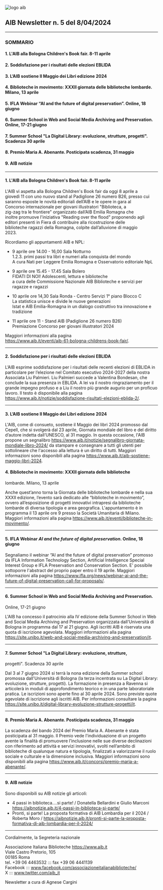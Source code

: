 

![logo aib](https://gbergamin.github.io/news/logo.png)

## AIB Newsletter n. 5 del 8/04/2024
---




### SOMMARIO
#### 1. L'AIB alla Bologna Children's Book fair. 8-11 aprile
#### 2. Soddisfazione per i risultati delle elezioni EBLIDA
#### 3. L’AIB sostiene Il Maggio dei Libri edizione 2024
#### 4. Biblioteche in movimento: XXXII giornata delle biblioteche lombarde. Milano, 13 aprile
#### 5. IFLA Webinar “AI and the future of digital preservation”. Online, 18 giugno
#### 6. Summer School in Web and Social Media Archiving and Preservation. Online, 17-21 giugno
#### 7. Summer School "La Digital Library: evoluzione, strutture, progetti". Scadenza 30 aprile
#### 8. Premio Maria A. Abenante. Posticipata scadenza, 31 maggio
#### 9. AIB notizie

---
#### 1. L'AIB alla Bologna Children's Book fair. 8-11 aprile


L'AIB vi aspetta alla Bologna Children's Book fair da oggi 8 aprile a   
giovedì 11 con uno nuovo stand al Padiglione 26 numero B26, presso cui   
saranno esposte le novità editoriali dell’AIB e le opere in gara al   
Concorso internazionale per giovani illustratori "Biblioteca, a   
zig-zag tra le frontiere" organizzato dall’AIB Emilia Romagna che   
inoltre promuove l'iniziativa "Reading over the flood" proponendo agli   
editori presenti in Fiera di contribuire alla ricostruzione delle   
biblioteche ragazzi della Romagna, colpite dall’alluvione di maggio   
2023.

Ricordiamo gli appuntamenti AIB e NPL:

* 9 aprile ore 14.00 - 16,00 Sala Notturno   
1.2.3. primi passi tra libri e numeri alla conquista del mondo   
A cura Nati per Leggere Emilia Romagna e Osservatorio editoriale NpL

* 9 aprile ore 15.45 - 17.45 Sala Bolero   
FIDATI DI NOI! Adolescenti, lettura e biblioteche   
a cura delle Commissione Nazionale AIB Biblioteche e servizi per   
ragazze e ragazzi

* 10 aprile ore 14,30 Sala Ronda - Centro Servizi 1° piano Blocco C   
La statistica unisce e divide le nuove generazioni   
Istat e AIB Emilia-Romagna in un dialogo costruttivo tra innovazione e   
tradizione  

* 11 aprile ore 11 - Stand AIB (Padiglione 26 numero B26)   
Premiazione Concorso per giovani illustratori 2024   

Maggiori informazioni alla pagina   
<https://www.aib.it/eventi/aib-61-bologna-childrens-book-fair/>.


---

#### 2. Soddisfazione per i risultati delle elezioni EBLIDA


L’AIB esprime soddisfazione per i risultati delle recenti elezioni di
EBLIDA in particolare per l’elezione nel Comitato esecutivo 2024-2027
della nostra Associata Liu Palmieri.
Liu Palmieri succede a Valentina Bondesan, che conclude la sua
presenza in EBLIDA. A lei va il nostro ringraziamento per il grande
impegno profuso e a Liu il nostro più grande augurio per un proficuo
lavoro.
Il testo è disponibile alla pagina
<https://www.aib.it/notizie/soddisfazione-risultati-elezioni-eblida-2/>.


---

#### 3. L’AIB sostiene Il Maggio dei Libri edizione 2024


L'AIB, come di consueto, sostiene il Maggio dei libri 2024 promosso
dal Cepell, che si svolgerà dal 23 aprile, Giornata mondiale del libro e
del diritto d’autore indetta dall’UNESCO, al 31 maggio.
In questa occasione, l'AIB propone un segnalibro
<https://www.aib.it/notizie/segnalibro-giornata-mondiale-libro-2024/>
da stampare e
consegnare a tutti gli utenti per sottolineare che l'accesso alla
lettura è un diritto di tutti.
Maggiori informazioni sono disponibili alla pagina
<https://www.aib.it/aib-sostiene-maggio-libri-2024>.




#### 4. Biblioteche in movimento: XXXII giornata delle biblioteche
lombarde. Milano, 13 aprile


Anche quest’anno torna la Giornata delle biblioteche lombarde e nella
sua XXXII edizione, l’evento sarà dedicato alle “biblioteche in
movimento”, ovvero all’esposizione di progetti innovativi intrapresi
da biblioteche lombarde di diversa tipologia e area geografica.
L'appuntamento è in programma il 13 aprile ore 9 presso la Società
Umanitaria di Milano.
Maggiori informazioni alla pagina
<https://www.aib.it/eventi/biblioteche-in-movimento/>.


---

#### 5. IFLA Webinar *AI and the future of digital preservation*. Online, 18 giugno


Segnaliamo il webinar “AI and the future of digital preservation”
promosso da IFLA Information Technology Section, Artificial
Intelligence Special Interest Group e IFLA Preservation and
Conservation Section.
E' possibile sottoporre l'abstract del proprio paper entro il 19 aprile.
Maggiori informazioni alla pagina
<https://www.ifla.org/news/webinar-ai-and-the-future-of-digital-preservation-call-for-proposals/>.


---

#### 6. Summer School in Web and Social Media Archiving and Preservation.
Online, 17-21 giugno


L'AIB ha concesso il patrocinio alla IV edizione della Summer School
in Web and Social Media Archiving and Preservation organizzata
dall'Università di Bologna in programma dal 17 al 21 giugno. Agli
iscritti AIB è riservata una quota di iscrizione agevolata.
Maggiori informazioni alla pagina
<https://site.unibo.it/web-and-social-media-archiving-and-preservation/it>.


---

#### 7. Summer School "La Digital Library: evoluzione, strutture,
progetti". Scadenza 30 aprile


Dal 3 al 7 giugno 2024 si terrà la nona edizione della Summer school
promossa dall'Università di Bologna (la terza incentrata su La Digital
Library: evoluzione, strutture, progetti).
La formazione in presenza a Ravenna si articolerà in moduli di
approfondimento teorico e in una parte laboratoriale pratica.
Le iscrizioni sono aperte fino al 30 aprile 2024.
Sono previste quote agevolate di iscrizione agli iscritti AIB.
Per informazioni consultare la pagina
<https://site.unibo.it/digital-library-evoluzione-strutture-progetti/it>.


---

#### 8. Premio Maria A. Abenante. Posticipata scadenza, 31 maggio


La scadenza del bando 2024 del Premio Maria A. Abenante è stata
posticipata al 31 maggio.
Il Premio vede l'individuazione di un progetto avente la finalità di
promuovere l’inclusione nelle sue diverse declinazioni con riferimento
ad attività e servizi innovativi, svolti nell’ambito di biblioteche di
qualunque natura e tipologia, finalizzati a valorizzarne il ruolo
sociale e culturale e la dimensione inclusiva.
Maggiori informazioni sono disponibili alla pagina
<https://www.aib.it/concorsi/premio-maria-a-abenante/>.


---

#### 9. AIB notizie


Sono disponibili su AIB notizie gli articoli:

- 4 passi in biblioteca….si parte! / Donatella Bellardini e Giulio Marconi
<https://aibnotizie.aib.it/4-passi-in-biblioteca-si-parte/>
- Pronti, si parte! La proposta formativa di AIB Lombardia per il 2024
/ Roberta Moro /
https://aibnotizie.aib.it/pronti-si-parte-la-proposta-formativa-di-aib-lombardia-per-il-2024/


---


Cordialmente, la Segreteria nazionale

Associazione Italiana Biblioteche <https://www.aib.it>   
Viale Castro Pretorio, 105   
00185 Roma   
tel. +39 06 4463532 ::: fax +39 06 4441139   
Facebook ::: www.facebook.com/associazioneitalianabiblioteche/   
X  ::: www.twitter.com/aib_it   

Newsletter a cura di Agnese Cargini
